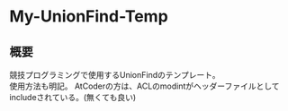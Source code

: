# My-UnionFind-Temp
## 概要
競技プログラミングで使用するUnionFindのテンプレート。<br>
使用方法も明記。
AtCoderの方は、ACLのmodintがヘッダーファイルとしてincludeされている。(無くても良い)